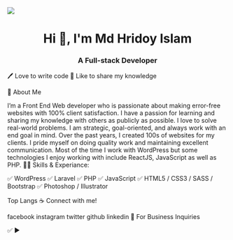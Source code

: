<img src="https://arkasoft-buckets.s3.us-east-2.amazonaws.com/uploads/2021/01/header_banner-6.jpg">
<h1 align="center">Hi 👋, I'm Md Hridoy Islam</h1>
<h3 align="center">A Full-stack Developer</h3>
🖊️ Love to write code
🎤 Like to share my knowledge


🚀 About Me

I’m a Front End Web developer who is passionate about making error-free websites with 100% client satisfaction. I have a passion for learning and sharing my knowledge with others as publicly as possible. I love to solve real-world problems. I am strategic, goal-oriented, and always work with an end goal in mind. Over the past years, I created 100s of websites for my clients. I pride myself on doing quality work and maintaining excellent communication. Most of the time I work with WordPress but some technologies I enjoy working with include ReactJS, JavaScript as well as PHP.
👨‍💻 Skills & Experiance:

✅ WordPress
✅ Laravel
✅ PHP
✅ JavaScript
✅ HTML5 / CSS3 / SASS / Bootstrap
✅ Photoshop / Illustrator

Top Langs
☕ Connect with me!

facebook instagram twitter github linkedin
📧 For Business Inquiries

✅ ► 
